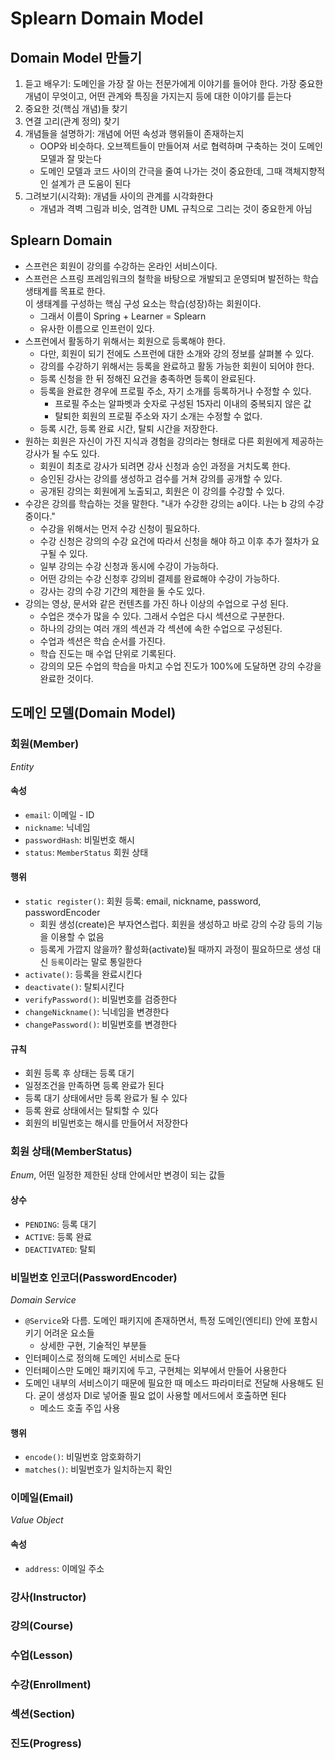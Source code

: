 # Splearn Domain Model

## Domain Model 만들기
1. 듣고 배우기: 도메인을 가장 잘 아는 전문가에게 이야기를 들어야 한다. 가장 중요한 개념이 무엇이고, 어떤 관계와 특징을 가지는지 등에 대한 이야기를 듣는다
2. 중요한 것(핵심 개념)들 찾기
3. 연결 고리(관계 정의) 찾기
4. 개념들을 설명하기: 개념에 어떤 속성과 행위들이 존재하는지
    - OOP와 비슷하다. 오브젝트들이 만들어져 서로 협력하며 구축하는 것이 도메인 모델과 잘 맞는다
    - 도메인 모델과 코드 사이의 간극을 줄여 나가는 것이 중요한데, 그때 객체지향적인 설계가 큰 도움이 된다
5. 그려보기(시각화): 개념들 사이의 관계를 시각화한다
    - 개념과 격벽 그림과 비슷, 엄격한 UML 규칙으로 그리는 것이 중요한게 아님

## Splearn Domain
- 스프런은 회원이 강의를 수강하는 온라인 서비스이다.
- 스프런은 스프링 프레임워크의 철학을 바탕으로 개발되고 운영되며 발전하는 학습 생태계를 목표로 한다.  
  이 생태계를 구성하는 핵심 구성 요소는 학습(성장)하는 회원이다.
    - 그래서 이름이 Spring + Learner = Splearn
    - 유사한 이름으로 인프런이 있다.
- 스프런에서 활동하기 위해서는 회원으로 등록해야 한다.
    - 다만, 회원이 되기 전에도 스프런에 대한 소개와 강의 정보를 살펴볼 수 있다.
    - 강의를 수강하기 위해서는 등록을 완료하고 활동 가능한 회원이 되어야 한다.
    - 등록 신청을 한 뒤 정해진 요건을 충족하면 등록이 완료된다.
    - 등록을 완료한 경우에 프로필 주소, 자기 소개를 등록하거나 수정할 수 있다.
        - 프로필 주소는 알파벳과 숫자로 구성된 15자리 이내의 중복되지 않은 값
        - 탈퇴한 회원의 프로필 주소와 자기 소개는 수정할 수 없다.
    - 등록 시간, 등록 완료 시간, 탈퇴 시간을 저장한다.
- 원하는 회원은 자신이 가진 지식과 경험을 강의라는 형태로 다른 회원에게 제공하는 강사가 될 수도 있다.
    - 회원이 최초로 강사가 되려면 강사 신청과 승인 과정을 거치도록 한다.
    - 승인된 강사는 강의를 생성하고 검수를 거쳐 강의를 공개할 수 있다.
    - 공개된 강의는 회원에게 노출되고, 회원은 이 강의를 수강할 수 있다.
- 수강은 강의를 학습하는 것을 말한다. "내가 수강한 강의는 a이다. 나는 b 강의 수강중이다."
    - 수강을 위해서는 먼저 수강 신청이 필요하다.
    - 수강 신청은 강의의 수강 요건에 따라서 신청을 해야 하고 이후 추가 절차가 요구될 수 있다.
    - 일부 강의는 수강 신청과 동시에 수강이 가능하다.
    - 어떤 강의는 수강 신청후 강의비 결제를 완료해야 수강이 가능하다.
    - 강사는 강의 수강 기간의 제한을 둘 수도 있다.
- 강의는 영상, 문서와 같은 컨텐츠를 가진 하나 이상의 수업으로 구성 된다.
    - 수업은 갯수가 많을 수 있다. 그래서 수업은 다시 섹션으로 구분한다.
    - 하나의 강의는 여러 개의 섹션과 각 섹션에 속한 수업으로 구성된다.
    - 수업과 섹션은 학습 순서를 가진다.
    - 학습 진도는 매 수업 단위로 기록된다.
    - 강의의 모든 수업의 학습을 마치고 수업 진도가 100%에 도달하면 강의 수강을 완료한 것이다.

## 도메인 모델(Domain Model)

### 회원(Member)
_Entity_

#### 속성
- `email`: 이메일 - ID
- `nickname`: 닉네임
- `passwordHash`: 비밀번호 해시
- `status`: `MemberStatus` 회원 상태

#### 행위
- `static register()`: 회원 등록: email, nickname, password, passwordEncoder
    - 회원 생성(create)은 부자연스럽다. 회원을 생성하고 바로 강의 수강 등의 기능을 이용할 수 없음
    - 등록게 가깝지 않을까? 활성화(activate)될 때까지 과정이 필요하므로 생성 대신 `등록`이라는 말로 통일한다
- `activate()`: 등록을 완료시킨다
- `deactivate()`: 탈퇴시킨다
- `verifyPassword()`: 비밀번호를 검증한다
- `changeNickname()`: 닉네임을 변경한다
- `changePassword()`: 비밀번호를 변경한다

#### 규칙
- 회원 등록 후 상태는 등록 대기
- 일정조건을 만족하면 등록 완료가 된다
- 등록 대기 상태에서만 등록 완료가 될 수 있다
- 등록 완료 상태에서는 탈퇴할 수 있다
- 회원의 비밀번호는 해시를 만들어서 저장한다

### 회원 상태(MemberStatus)
_Enum_, 어떤 일정한 제한된 상태 안에서만 변경이 되는 값들

#### 상수
- `PENDING`: 등록 대기
- `ACTIVE`: 등록 완료
- `DEACTIVATED`: 탈퇴

### 비밀번호 인코더(PasswordEncoder)
_Domain Service_
- `@Service`와 다름. 도메인 패키지에 존재하면서, 특정 도메인(엔티티) 안에 포함시키기 어려운 요소들
    - 상세한 구현, 기술적인 부분들
- 인터페이스로 정의해 도메인 서비스로 둔다
- 인터페이스만 도메인 패키지에 두고, 구현체는 외부에서 만들어 사용한다
- 도메인 내부의 서비스이기 때문에 필요한 때 메소드 파라미터로 전달해 사용해도 된다. 굳이 생성자 DI로 넣어줄 필요 없이 사용할 메서드에서 호출하면 된다
    - 메소드 호출 주입 사용

#### 행위
- `encode()`: 비밀번호 암호화하기
- `matches()`: 비밀번호가 일치하는지 확인

### 이메일(Email)
_Value Object_

#### 속성
- `address`: 이메일 주소

### 강사(Instructor)

### 강의(Course)

### 수업(Lesson)

### 수강(Enrollment)

### 섹션(Section)

### 진도(Progress)
